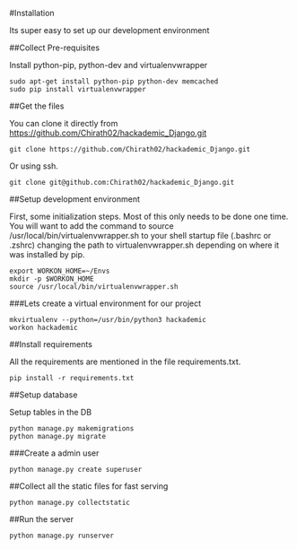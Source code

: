 #Installation

Its super easy to set up our development environment

##Collect Pre-requisites

Install python-pip, python-dev and virtualenvwrapper

```
sudo apt-get install python-pip python-dev memcached
sudo pip install virtualenvwrapper
```

##Get the files

You can clone it directly from https://github.com/Chirath02/hackademic_Django.git
```
git clone https://github.com/Chirath02/hackademic_Django.git
```
Or using ssh.
```
git clone git@github.com:Chirath02/hackademic_Django.git
```
##Setup development environment

First, some initialization steps. Most of this only needs to be done one time. You will want to add the command to source /usr/local/bin/virtualenvwrapper.sh to your shell startup file (.bashrc or .zshrc) changing the path to virtualenvwrapper.sh depending on where it was installed by pip.
```
export WORKON_HOME=~/Envs
mkdir -p $WORKON_HOME
source /usr/local/bin/virtualenvwrapper.sh
```
###Lets create a virtual environment for our project

```
mkvirtualenv --python=/usr/bin/python3 hackademic
workon hackademic
```
##Install requirements

All the requirements are mentioned in the file requirements.txt.
```
pip install -r requirements.txt
```
##Setup database

Setup tables in the DB
```
python manage.py makemigrations
python manage.py migrate
```
###Create a admin user
```
python manage.py create superuser
```
##Collect all the static files for fast serving
```
python manage.py collectstatic
```
##Run the server
```
python manage.py runserver
```
